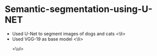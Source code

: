 # Semantic-segmentation-using-U-NET
<ul> 
<li> Used U-Net to segment images of dogs and cats <\li>
<li> Used VGG-19 as base model <\li>

<\ul>
